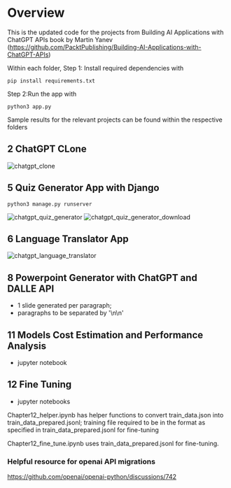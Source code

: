 # Overview
This is the updated code for the projects from Building AI Applications with ChatGPT APIs book by Martin Yanev
(https://github.com/PacktPublishing/Building-AI-Applications-with-ChatGPT-APIs)

Within each folder,
Step 1: 
Install required dependencies with
```
pip install requirements.txt
```

Step 2:Run the app with 
```
python3 app.py
```
Sample results for the relevant projects can be found within the respective folders

## 2 ChatGPT CLone

![chatgpt_clone](https://github.com/solarspaceclouds/building_AI_Applications_with_ChatGPT_API/assets/65459827/778af075-612d-4362-83a6-6853094f9c57)

## 5 Quiz Generator App with Django
```
python3 manage.py runserver
```

![chatgpt_quiz_generator](https://github.com/solarspaceclouds/building_AI_Applications_with_ChatGPT_API/assets/65459827/35657435-0ac1-46d7-a9e0-c604378ec813)
![chatgpt_quiz_generator_download](https://github.com/solarspaceclouds/building_AI_Applications_with_ChatGPT_API/assets/65459827/bb40d646-127e-4f53-8447-ed9ce4f3660e)

## 6 Language Translator App

![chatgpt_language_translator](https://github.com/solarspaceclouds/building_AI_Applications_with_ChatGPT_API/assets/65459827/460f1732-f972-4025-a723-944d65eed1ef)

## 8 Powerpoint Generator with ChatGPT and DALLE API
- 1 slide generated per paragraph;
- paragraphs to be separated by '\n\n'

## 11 Models Cost Estimation and Performance Analysis 
- jupyter notebook
  
## 12 Fine Tuning
- jupyter notebooks
  
Chapter12_helper.ipynb has helper functions to convert train_data.json into train_data_prepared.jsonl;
training file required to be in the format as specified in train_data_prepared.jsonl for fine-tuning

Chapter12_fine_tune.ipynb uses train_data_prepared.jsonl for fine-tuning.


### Helpful resource for openai API migrations
https://github.com/openai/openai-python/discussions/742  
